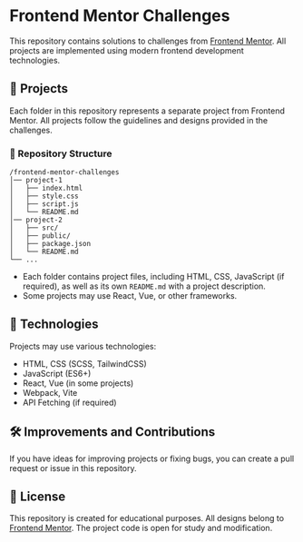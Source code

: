 # Frontend Mentor Challenges

This repository contains solutions to challenges from [Frontend Mentor](https://www.frontendmentor.io/). All projects are implemented using modern frontend development technologies.

## 🚀 Projects

Each folder in this repository represents a separate project from Frontend Mentor. All projects follow the guidelines and designs provided in the challenges.

### 📂 Repository Structure

```
/frontend-mentor-challenges
│── project-1
│   ├── index.html
│   ├── style.css
│   ├── script.js
│   └── README.md
│── project-2
│   ├── src/
│   ├── public/
│   ├── package.json
│   └── README.md
└── ...
```

- Each folder contains project files, including HTML, CSS, JavaScript (if required), as well as its own `README.md` with a project description.
- Some projects may use React, Vue, or other frameworks.

## 🌟 Technologies

Projects may use various technologies:
- HTML, CSS (SCSS, TailwindCSS)
- JavaScript (ES6+)
- React, Vue (in some projects)
- Webpack, Vite
- API Fetching (if required)

## 🛠 Improvements and Contributions

If you have ideas for improving projects or fixing bugs, you can create a pull request or issue in this repository.

## 📜 License

This repository is created for educational purposes. All designs belong to [Frontend Mentor](https://www.frontendmentor.io/). The project code is open for study and modification.

